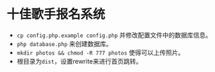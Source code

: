 # 十佳歌手报名系统

* `cp config.php.example config.php` 并修改配置文件中的数据库信息。
* `php database.php` 来创建数据库。
* `mkdir photos && chmod -R 777 photos` 使得可以上传照片。
* 根目录为`dist`，设置rewrite来进行首页跳转。
